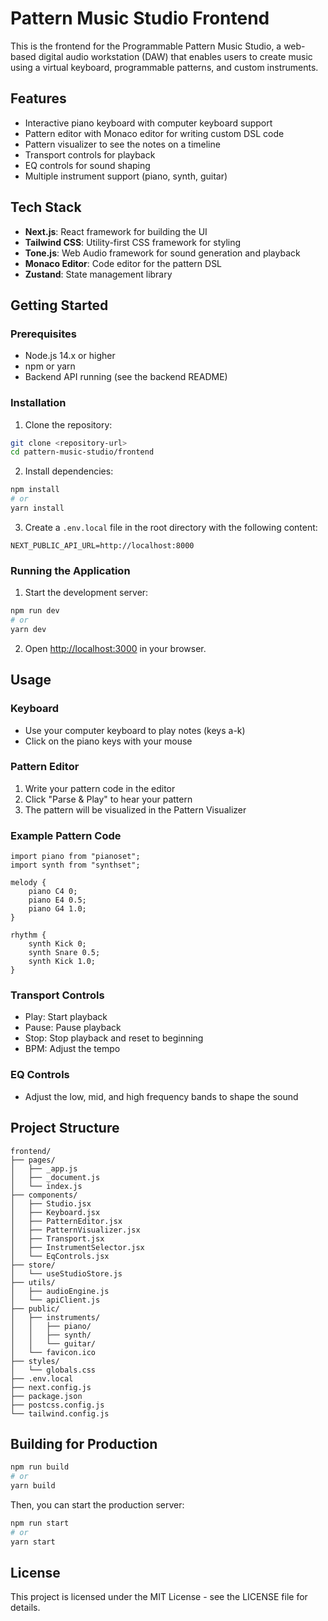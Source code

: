 # Pattern Music Studio Frontend

This is the frontend for the Programmable Pattern Music Studio, a web-based digital audio workstation (DAW) that enables users to create music using a virtual keyboard, programmable patterns, and custom instruments.

## Features

- Interactive piano keyboard with computer keyboard support
- Pattern editor with Monaco editor for writing custom DSL code
- Pattern visualizer to see the notes on a timeline
- Transport controls for playback
- EQ controls for sound shaping
- Multiple instrument support (piano, synth, guitar)

## Tech Stack

- **Next.js**: React framework for building the UI
- **Tailwind CSS**: Utility-first CSS framework for styling
- **Tone.js**: Web Audio framework for sound generation and playback
- **Monaco Editor**: Code editor for the pattern DSL
- **Zustand**: State management library

## Getting Started

### Prerequisites

- Node.js 14.x or higher
- npm or yarn
- Backend API running (see the backend README)

### Installation

1. Clone the repository:

```bash
git clone <repository-url>
cd pattern-music-studio/frontend
```

2. Install dependencies:

```bash
npm install
# or
yarn install
```

3. Create a `.env.local` file in the root directory with the following content:

```
NEXT_PUBLIC_API_URL=http://localhost:8000
```

### Running the Application

1. Start the development server:

```bash
npm run dev
# or
yarn dev
```

2. Open [http://localhost:3000](http://localhost:3000) in your browser.

## Usage

### Keyboard

- Use your computer keyboard to play notes (keys a-k)
- Click on the piano keys with your mouse

### Pattern Editor

1. Write your pattern code in the editor
2. Click "Parse & Play" to hear your pattern
3. The pattern will be visualized in the Pattern Visualizer

### Example Pattern Code

```
import piano from "pianoset";
import synth from "synthset";

melody {
    piano C4 0;
    piano E4 0.5;
    piano G4 1.0;
}

rhythm {
    synth Kick 0;
    synth Snare 0.5;
    synth Kick 1.0;
}
```

### Transport Controls

- Play: Start playback
- Pause: Pause playback
- Stop: Stop playback and reset to beginning
- BPM: Adjust the tempo

### EQ Controls

- Adjust the low, mid, and high frequency bands to shape the sound

## Project Structure

```
frontend/
├── pages/
│   ├── _app.js
│   ├── _document.js
│   └── index.js
├── components/
│   ├── Studio.jsx
│   ├── Keyboard.jsx
│   ├── PatternEditor.jsx
│   ├── PatternVisualizer.jsx
│   ├── Transport.jsx
│   ├── InstrumentSelector.jsx
│   └── EqControls.jsx
├── store/
│   └── useStudioStore.js
├── utils/
│   ├── audioEngine.js
│   └── apiClient.js
├── public/
│   ├── instruments/
│   │   ├── piano/
│   │   ├── synth/
│   │   └── guitar/
│   └── favicon.ico
├── styles/
│   └── globals.css
├── .env.local
├── next.config.js
├── package.json
├── postcss.config.js
└── tailwind.config.js
```

## Building for Production

```bash
npm run build
# or
yarn build
```

Then, you can start the production server:

```bash
npm run start
# or
yarn start
```

## License

This project is licensed under the MIT License - see the LICENSE file for details.